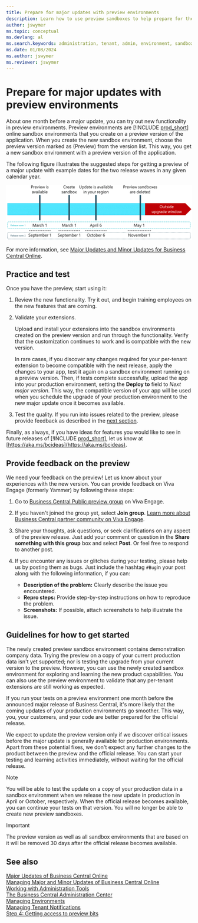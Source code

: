 ```yaml
---
title: Prepare for major updates with preview environments
description: Learn how to use preview sandboxes to help prepare for the next major update of Business Central online.
author: jswymer
ms.topic: conceptual
ms.devlang: al
ms.search.keywords: administration, tenant, admin, environment, sandbox, update
ms.date: 01/08/2024
ms.author: jswymer
ms.reviewer: jswymer
---
```


# Prepare for major updates with preview environments

About one month before a major update, you can try out new functionality in preview environments. Preview environments are [!INCLUDE [prod_short](../developer/includes/prod_short.md)] online sandbox environments that you create on a preview version of the application. When you create the new sandbox environment, choose the preview version marked as (Preview) from the version list. This way, you get a new sandbox environment with a preview version of the application. 

The following figure illustrates the suggested steps for getting a preview of a major update with example dates for the two release waves in any given calendar year.  

![Generic timeline for steps to get a preview of a major update with sample dates for the two release waves each year.](../media/update-rollout-timeline-preview.png)

For more information, see [Major Updates and Minor Updates for Business Central Online](update-rollout-timeline.md). 

## Practice and test

Once you have the preview, start using it:

1. Review the new functionality. Try it out, and begin training employees on the new features that are coming.

2. Validate your extensions.

    Upload and install your extensions into the sandbox environments created on the preview version and run through the functionality. Verify that the customization continues to work and is compatible with the new version.  

    In rare cases, if you discover any changes required for your per-tenant extension to become compatible with the next release, apply the changes to your app, test it again on a sandbox environment running on a preview version. Then, if tests complete successfully, upload the app into your production environment, setting the **Deploy to** field to *Next major version*. This way, the compatible version of your app will be used when you schedule the upgrade of your production environment to the new major update once it becomes available.

3. Test the quality. If you run into issues related to the preview, please provide feedback as described in the [next section](#provide-feedback-on-the-preview).

Finally, as always, if you have ideas for features you would like to see in future releases of [!INCLUDE [prod_short](../developer/includes/prod_short.md)], let us know at [https://aka.ms/bcideas](https://aka.ms/bcideas).

## Provide feedback on the preview

We need your feedback on the preview! Let us know about your experiences with the new version. You can provide feedback on Viva Engage (formerly Yammer) by following these steps:

1. Go to [Business Central Public preview group](https://www.yammer.com/dynamicsnavdev/#/threads/inGroup?type=in_group&feedId=177710096384) on Viva Engage.
2. If you haven't joined the group yet, select **Join group**. [Learn more about Business Central partner community on Viva Engage](../join-viva-engage.md).
3. Share your thoughts, ask questions, or seek clarifications on any aspect of the preview release. Just add your comment or question in the **Share something with this group** box and select **Post**. Or feel free to respond to another post.
4. If you encounter any issues or glitches during your testing, please help us by posting them as bugs. Just include the hashtag `#Bug`in your post along with the following information, if you can:

    - **Description of the problem:** Clearly describe the issue you encountered.
    - **Repro steps:** Provide step-by-step instructions on how to reproduce the problem.
    - **Screenshots:** If possible, attach screenshots to help illustrate the issue.

## Guidelines for how to get started

The newly created preview sandbox environment contains demonstration company data. Trying the preview on a copy of your current production data isn't yet supported; nor is testing the upgrade from your current version to the preview. However, you can use the newly created sandbox environment for exploring and learning the new product capabilities. You can also use the preview environment to validate that any per-tenant extensions are still working as expected.

If you run your tests on a preview environment one month before the announced major release of Business Central, it's more likely that the coming updates of your production environments go smoother. This way, you, your customers, and your code are better prepared for the official release.

We expect to update the preview version only if we discover critical issues before the major update is generally available for production environments. Apart from these potential fixes, we don't expect any further changes to the product between the preview and the official release. You can start your testing and learning activities immediately, without waiting for the official release.

> [!NOTE]
> You will be able to test the update on a copy of your production data in a sandbox environment when we release the new update in production in April or October, respectively. When the official release becomes available, you can continue your tests on that version. You will no longer be able to create new preview sandboxes.

> [!IMPORTANT]
> The preview version as well as all sandbox environments that are based on it will be removed 30 days after the official release becomes available. 


## See also

[Major Updates of Business Central Online](update-rollout-timeline.md)  
[Managing Major and Minor Updates of Business Central Online](tenant-admin-center-update-management.md)  
[Working with Administration Tools](administration.md)  
[The Business Central Administration Center](tenant-admin-center.md)  
[Managing Environments](tenant-admin-center-environments.md)  
[Managing Tenant Notifications](tenant-admin-center-notifications.md)  
[Step 4: Getting access to preview bits](../developer/readiness/get-started.md#step-4-getting-access-to-preview-bits)  
